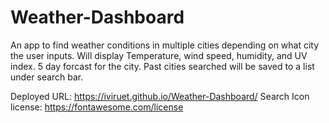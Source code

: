 # Weather-Dashboard
An app to find weather conditions in multiple cities depending on what city the user inputs. 
Will display Temperature, wind speed, humidity, and UV index. 
5 day forcast for the city. 
Past cities searched will be saved to a list under search bar. 

Deployed URL: https://iviruet.github.io/Weather-Dashboard/
Search Icon license: https://fontawesome.com/license
